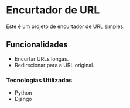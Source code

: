 # Encurtador de URL

Este é um projeto de encurtador de URL simples.

## Funcionalidades

- Encurtar URLs longas.
- Redirecionar para a URL original.

### Tecnologias Utilizadas

- Python
- Django
